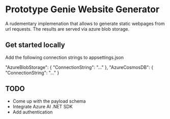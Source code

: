 # Prototype Genie Website Generator

A rudementary implemenation that allows to generate static webpages from url requests. The results are served via azure blob storage.

## Get started locally

Add the following connection strings to appsettings.json

 "AzureBlobStorage": {
   "ConnectionString": "..."
 },
 "AzureCosmosDB": {
   "ConnectionString": "..."
 }


## TODO

- Come up with the payload schema
- Integrate Azure AI .NET SDK
- Add authentication 
